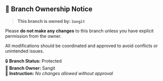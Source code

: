 ## 🚫 Branch Ownership Notice

> **This branch is owned by: `Sangit`**

Please **do not make any changes** to this branch unless you have explicit permission from the owner.

All modifications should be coordinated and approved to avoid conflicts or unintended issues.

🔒 **Branch Status:** Protected  
👤 **Branch Owner:** Sangit  
📌 **Instruction:** _No changes allowed without approval_
